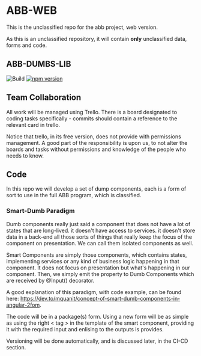 # ABB-WEB
This is the unclassified repo for the abb project, web version.

As this is an unclassified repository, it will contain **only** unclassified data, forms and code.

## ABB-DUMBS-LIB
![Build](https://github.com/moshesamson1/ABB-WEB/workflows/Build/badge.svg) [![npm version](https://badge.fury.io/js/abb-dumbs-lib.svg)](https://badge.fury.io/js/abb-dumbs-lib)

## Team Collaboration
All work will be managed using Trello.
There is a board designated to coding tasks specifically - commits should contain a reference to the relevant card in trello.

Notice that trello, in its free version, does not provide with permissions management. A good part of the responsibility is upon us, to not alter the boards and tasks without permissions and knowledge of the people who needs to know.

## Code
In this repo we will develop a set of dump components, each is a form of sort to use in the full ABB program, which is classified.

### Smart-Dumb Paradigm
Dumb components really just said a component that does not have a lot of states that are long-lived. it doesn't have access to services. it doesn't store data in a back-end all those sorts of things that really keep the focus of the component on presentation. We can call them isolated components as well.

Smart Components are simply those components, which contains states, implementing services or any kind of business logic happening in that component. It does not focus on presentation but what's happening in our component. Then, we simply emit the property to Dumb Components which are received by @Input() decorator.

A good explanation of this paradigm, with code example, can be found here: https://dev.to/mquanit/concept-of-smart-dumb-components-in-angular-2fom.

The code will be in a package(s) form. Using a new form will be as simple as using the right < tag > in the template of the smart component, providing it with the required input and enlising to the outputs is provides.

Versioning will be done automatically, and is discussed later, in the CI-CD section.
